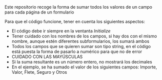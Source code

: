 Este repositorio recoge la forma de sumar todos los valores de un campo para cada página de un formulario

Para que el código funcione, tener en cuenta los siguientes aspectos:
- El código debe ir siempre en la ventanta *Initialize*
- Tener cuidado con los nombres de los campos, si hay dos con el mismo nombre, aunque estén diferentes subformularios, los sumará ambos
- Todos los campos que se quieren sumar son tipo string, en el código está puesta la forma de pasarlo a numérico para que no de error
- CUIDADO CON LAS MAYÚSCULAS
- Si la suma resultante es un número entero, no mostrará los decimales
- En el ejemplo, se ha sumado el valor de los siguientes campos: Importe, Valor, Flete, Seguro y Otros
